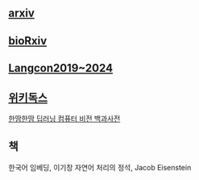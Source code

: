 ## [arxiv](https://arxiv.org/)
## [bioRxiv](https://www.biorxiv.org/)
## [Langcon2019~2024](https://2024langcon.oopy.io/72eef1e5-da99-48ae-b18b-cb576a2d68ac)

## [위키독스](https://wikidocs.net/)
[한땀한땀 딥러닝 컴퓨터 비전 백과사전](https://wikidocs.net/149469)

## 책
한국어 임베딩, 이기창
자연어 처리의 정석, Jacob Eisenstein